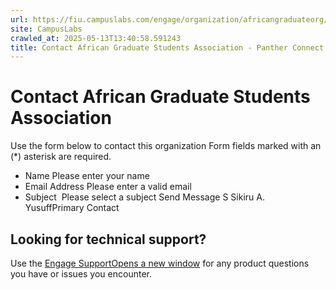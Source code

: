 ```yaml
---
url: https://fiu.campuslabs.com/engage/organization/africangraduateorg/contact
site: CampusLabs
crawled_at: 2025-05-13T13:40:58.591243
title: Contact African Graduate Students Association - Panther Connect
---
```


# Contact African Graduate Students Association
Use the form below to contact this organization
Form fields marked with an (*) asterisk are required.
* Name
Please enter your name
* Email Address
Please enter a valid email
* Subject
​
Please select a subject
Send Message
S
Sikiru A. YusuffPrimary Contact
## Looking for technical support?
Use the [Engage SupportOpens a new window](http://support.anthology.com) for any product questions you have or issues you encounter.
